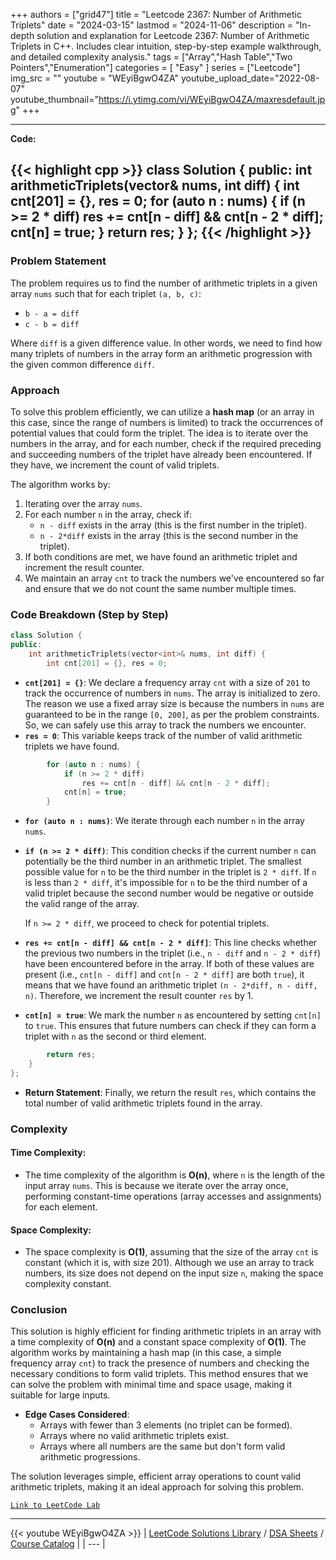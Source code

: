 
+++
authors = ["grid47"]
title = "Leetcode 2367: Number of Arithmetic Triplets"
date = "2024-03-15"
lastmod = "2024-11-06"
description = "In-depth solution and explanation for Leetcode 2367: Number of Arithmetic Triplets in C++. Includes clear intuition, step-by-step example walkthrough, and detailed complexity analysis."
tags = ["Array","Hash Table","Two Pointers","Enumeration"]
categories = [
    "Easy"
]
series = ["Leetcode"]
img_src = ""
youtube = "WEyiBgwO4ZA"
youtube_upload_date="2022-08-07"
youtube_thumbnail="https://i.ytimg.com/vi/WEyiBgwO4ZA/maxresdefault.jpg"
+++



---
**Code:**

{{< highlight cpp >}}
class Solution {
public:
    int arithmeticTriplets(vector<int>& nums, int diff) {
    int cnt[201] = {}, res = 0;
    for (auto n : nums) {
        if (n >= 2 * diff)
            res += cnt[n - diff] && cnt[n - 2 * diff];
        cnt[n] = true;
    }
    return res;
  }
};
{{< /highlight >}}
---

### Problem Statement

The problem requires us to find the number of arithmetic triplets in a given array `nums` such that for each triplet `(a, b, c)`:
- `b - a = diff`
- `c - b = diff`

Where `diff` is a given difference value. In other words, we need to find how many triplets of numbers in the array form an arithmetic progression with the given common difference `diff`.

### Approach

To solve this problem efficiently, we can utilize a **hash map** (or an array in this case, since the range of numbers is limited) to track the occurrences of potential values that could form the triplet. The idea is to iterate over the numbers in the array, and for each number, check if the required preceding and succeeding numbers of the triplet have already been encountered. If they have, we increment the count of valid triplets.

The algorithm works by:
1. Iterating over the array `nums`.
2. For each number `n` in the array, check if:
   - `n - diff` exists in the array (this is the first number in the triplet).
   - `n - 2*diff` exists in the array (this is the second number in the triplet).
3. If both conditions are met, we have found an arithmetic triplet and increment the result counter.
4. We maintain an array `cnt` to track the numbers we've encountered so far and ensure that we do not count the same number multiple times.

### Code Breakdown (Step by Step)

```cpp
class Solution {
public:
    int arithmeticTriplets(vector<int>& nums, int diff) {
        int cnt[201] = {}, res = 0;
```
- **`cnt[201] = {}`**: We declare a frequency array `cnt` with a size of `201` to track the occurrence of numbers in `nums`. The array is initialized to zero. The reason we use a fixed array size is because the numbers in `nums` are guaranteed to be in the range `[0, 200]`, as per the problem constraints. So, we can safely use this array to track the numbers we encounter.
- **`res = 0`**: This variable keeps track of the number of valid arithmetic triplets we have found.

```cpp
        for (auto n : nums) {
            if (n >= 2 * diff)
                res += cnt[n - diff] && cnt[n - 2 * diff];
            cnt[n] = true;
        }
```
- **`for (auto n : nums)`**: We iterate through each number `n` in the array `nums`.
- **`if (n >= 2 * diff)`**: This condition checks if the current number `n` can potentially be the third number in an arithmetic triplet. The smallest possible value for `n` to be the third number in the triplet is `2 * diff`. If `n` is less than `2 * diff`, it's impossible for `n` to be the third number of a valid triplet because the second number would be negative or outside the valid range of the array.
  
  If `n >= 2 * diff`, we proceed to check for potential triplets.
  
- **`res += cnt[n - diff] && cnt[n - 2 * diff]`**: This line checks whether the previous two numbers in the triplet (i.e., `n - diff` and `n - 2 * diff`) have been encountered before in the array. If both of these values are present (i.e., `cnt[n - diff]` and `cnt[n - 2 * diff]` are both `true`), it means that we have found an arithmetic triplet `(n - 2*diff, n - diff, n)`. Therefore, we increment the result counter `res` by 1.
  
- **`cnt[n] = true`**: We mark the number `n` as encountered by setting `cnt[n]` to `true`. This ensures that future numbers can check if they can form a triplet with `n` as the second or third element.

```cpp
        return res;
    }
};
```
- **Return Statement**: Finally, we return the result `res`, which contains the total number of valid arithmetic triplets found in the array.

### Complexity

#### Time Complexity:
- The time complexity of the algorithm is **O(n)**, where `n` is the length of the input array `nums`. This is because we iterate over the array once, performing constant-time operations (array accesses and assignments) for each element.

#### Space Complexity:
- The space complexity is **O(1)**, assuming that the size of the array `cnt` is constant (which it is, with size 201). Although we use an array to track numbers, its size does not depend on the input size `n`, making the space complexity constant.

### Conclusion

This solution is highly efficient for finding arithmetic triplets in an array with a time complexity of **O(n)** and a constant space complexity of **O(1)**. The algorithm works by maintaining a hash map (in this case, a simple frequency array `cnt`) to track the presence of numbers and checking the necessary conditions to form valid triplets. This method ensures that we can solve the problem with minimal time and space usage, making it suitable for large inputs.

- **Edge Cases Considered**:
  - Arrays with fewer than 3 elements (no triplet can be formed).
  - Arrays where no valid arithmetic triplets exist.
  - Arrays where all numbers are the same but don't form valid arithmetic progressions.
  
The solution leverages simple, efficient array operations to count valid arithmetic triplets, making it an ideal approach for solving this problem.

[`Link to LeetCode Lab`](https://leetcode.com/problems/number-of-arithmetic-triplets/description/)

---
{{< youtube WEyiBgwO4ZA >}}
| [LeetCode Solutions Library](https://grid47.xyz/leetcode/) / [DSA Sheets](https://grid47.xyz/sheets/) / [Course Catalog](https://grid47.xyz/courses/) |
| --- |
